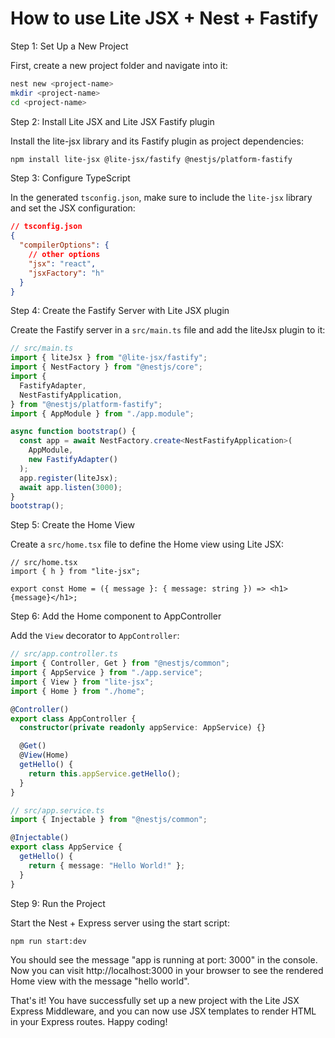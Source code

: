 # How to use Lite JSX + Nest + Fastify

Step 1: Set Up a New Project

First, create a new project folder and navigate into it:

```bash
nest new <project-name>
mkdir <project-name>
cd <project-name>
```

Step 2: Install Lite JSX and Lite JSX Fastify plugin

Install the lite-jsx library and its Fastify plugin as project dependencies:

```bash
npm install lite-jsx @lite-jsx/fastify @nestjs/platform-fastify
```

Step 3: Configure TypeScript

In the generated `tsconfig.json`, make sure to include the `lite-jsx` library and set the JSX configuration:

```json
// tsconfig.json
{
  "compilerOptions": {
    // other options
    "jsx": "react",
    "jsxFactory": "h"
  }
}
```

Step 4: Create the Fastify Server with Lite JSX plugin

Create the Fastify server in a `src/main.ts` file and add the liteJsx plugin to it:

```ts
// src/main.ts
import { liteJsx } from "@lite-jsx/fastify";
import { NestFactory } from "@nestjs/core";
import {
  FastifyAdapter,
  NestFastifyApplication,
} from "@nestjs/platform-fastify";
import { AppModule } from "./app.module";

async function bootstrap() {
  const app = await NestFactory.create<NestFastifyApplication>(
    AppModule,
    new FastifyAdapter()
  );
  app.register(liteJsx);
  await app.listen(3000);
}
bootstrap();
```

Step 5: Create the Home View

Create a `src/home.tsx` file to define the Home view using Lite JSX:

```tsx
// src/home.tsx
import { h } from "lite-jsx";

export const Home = ({ message }: { message: string }) => <h1>{message}</h1>;
```

Step 6: Add the Home component to AppController

Add the `View` decorator to `AppController`:

```ts
// src/app.controller.ts
import { Controller, Get } from "@nestjs/common";
import { AppService } from "./app.service";
import { View } from "lite-jsx";
import { Home } from "./home";

@Controller()
export class AppController {
  constructor(private readonly appService: AppService) {}

  @Get()
  @View(Home)
  getHello() {
    return this.appService.getHello();
  }
}
```

```ts
// src/app.service.ts
import { Injectable } from "@nestjs/common";

@Injectable()
export class AppService {
  getHello() {
    return { message: "Hello World!" };
  }
}
```

Step 9: Run the Project

Start the Nest + Express server using the start script:

```bash
npm run start:dev
```

You should see the message "app is running at port: 3000" in the console. Now you can visit http://localhost:3000 in your browser to see the rendered Home view with the message "hello world".

That's it! You have successfully set up a new project with the Lite JSX Express Middleware, and you can now use JSX templates to render HTML in your Express routes. Happy coding!
